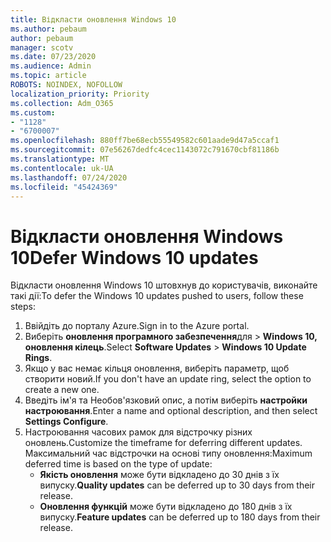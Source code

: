 ```yaml
---
title: Відкласти оновлення Windows 10
ms.author: pebaum
author: pebaum
manager: scotv
ms.date: 07/23/2020
ms.audience: Admin
ms.topic: article
ROBOTS: NOINDEX, NOFOLLOW
localization_priority: Priority
ms.collection: Adm_O365
ms.custom:
- "1128"
- "6700007"
ms.openlocfilehash: 880ff7be68ecb55549582c601aade9d47a5ccaf1
ms.sourcegitcommit: 07e56267dedfc4cec1143072c791670cbf81186b
ms.translationtype: MT
ms.contentlocale: uk-UA
ms.lasthandoff: 07/24/2020
ms.locfileid: "45424369"
---
```

# <a name="defer-windows-10-updates"></a><span data-ttu-id="a6f1a-102">Відкласти оновлення Windows 10</span><span class="sxs-lookup"><span data-stu-id="a6f1a-102">Defer Windows 10 updates</span></span>

<span data-ttu-id="a6f1a-103">Відкласти оновлення Windows 10 штовхнув до користувачів, виконайте такі дії:</span><span class="sxs-lookup"><span data-stu-id="a6f1a-103">To defer the Windows 10 updates pushed to users, follow these steps:</span></span>

1. <span data-ttu-id="a6f1a-104">Ввійдіть до порталу Azure.</span><span class="sxs-lookup"><span data-stu-id="a6f1a-104">Sign in to the Azure portal.</span></span>
2. <span data-ttu-id="a6f1a-105">Виберіть **оновлення програмного забезпечення**для   >   **Windows 10, оновлення кілець**.</span><span class="sxs-lookup"><span data-stu-id="a6f1a-105">Select  **Software Updates**  >  **Windows 10 Update Rings**.</span></span>
3. <span data-ttu-id="a6f1a-106">Якщо у вас немає кільця оновлення, виберіть параметр, щоб створити новий.</span><span class="sxs-lookup"><span data-stu-id="a6f1a-106">If you don't have an update ring, select the option to create a new one.</span></span>
4. <span data-ttu-id="a6f1a-107">Введіть ім'я та Необов'язковий опис, а потім виберіть **настройки настроювання**.</span><span class="sxs-lookup"><span data-stu-id="a6f1a-107">Enter a name and optional description, and then select  **Settings Configure**.</span></span>
5. <span data-ttu-id="a6f1a-108">Настроювання часових рамок для відстрочку різних оновлень.</span><span class="sxs-lookup"><span data-stu-id="a6f1a-108">Customize the timeframe for deferring different updates.</span></span> <span data-ttu-id="a6f1a-109">Максимальний час відстрочки на основі типу оновлення:</span><span class="sxs-lookup"><span data-stu-id="a6f1a-109">Maximum deferred time is based on the type of update:</span></span>
    - <span data-ttu-id="a6f1a-110">**Якість оновлення** може бути відкладено до 30 днів з їх випуску.</span><span class="sxs-lookup"><span data-stu-id="a6f1a-110">**Quality updates**  can be deferred up to 30 days from their release.</span></span>
    - <span data-ttu-id="a6f1a-111">**Оновлення функцій** може бути відкладено до 180 днів з їх випуску.</span><span class="sxs-lookup"><span data-stu-id="a6f1a-111">**Feature updates**  can be deferred up to 180 days from their release.</span></span>
